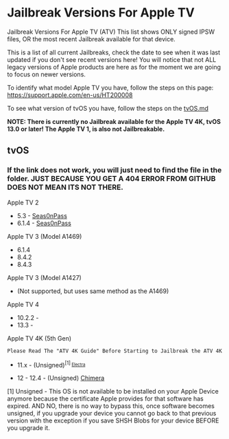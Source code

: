 # Jailbreak Versions For Apple TV

Jailbreak Versions For Apple TV (ATV)
This list shows ONLY signed IPSW files, OR the most recent Jailbreak available for that device.

This is a list of all current Jailbreaks, check the date to see when it was last updated if you don't see recent versions here! You will notice that not ALL legacy versions of Apple products are here as for the moment we are going to focus on newer versions.

To identify what model Apple TV you have, follow the steps on this page: https://support.apple.com/en-us/HT200008

To see what version of tvOS you have, follow the steps on the [tvOS.md](https://github.com/philip1077/howtojailbreak)

**NOTE: There is currently no Jailbreak available for the Apple TV 4K, tvOS 13.0 or later! The Apple TV 1, is also not Jailbreakable.**

## tvOS

### If the link does not work, you will just need to find the file in the folder. JUST BECAUSE YOU GET A 404 ERROR FROM GITHUB DOES NOT MEAN ITS NOT THERE.

Apple TV 2

- 5.3 - [Seas0nPass](https://github.com/philip1077/howtojailbreak/tree/master/Apple%20TV/Apple%20TV%202)
- 6.1.4 - [Seas0nPass](https://github.com/philip1077/howtojailbreak/tree/master/Apple%20TV/Apple%20TV%202)


Apple TV 3 (Model A1469)

- 6.1.4
- 8.4.2
- 8.4.3


Apple TV 3 (Model A1427)

- (Not supported, but uses same method as the A1469)


Apple TV 4

- 10.2.2 -
- 13.3 -


Apple TV 4K (5th Gen)

`Please Read The "ATV 4K Guide" Before Starting to Jailbreak the ATV 4K`
- 11.x - (Unsigned)<sup>[1]<sub> [Electra]()

- 12 - 12.4 - (Unsigned) [Chimera](https://github.com/philip1077/howtojailbreak/blob/master/Apple%20TV/Apple%20TV%204K/12.2-12.4%20ATV%204K%20Chimera.md)

[1] Unsigned - This OS is not available to be installed on your Apple Device anymore because the certificate Apple provides for that software has expired. AND NO, there is no way to bypass this, once software becomes unsigned, if you upgrade your device you cannot go back to that previous version with the exception if you save SHSH Blobs for your device BEFORE you upgrade it.
